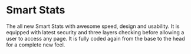 # Smart Stats

The all new Smart Stats with awesome speed, design and usability. It is equipped with latest security and three 
layers checking before allowing a user to access any page. It is fully coded again from the base to the head for a 
complete new feel.